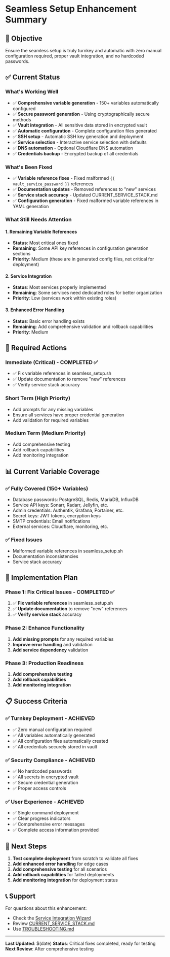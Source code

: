 # Seamless Setup Enhancement Summary

## 🎯 **Objective**

Ensure the seamless setup is truly turnkey and automatic with zero manual configuration required, proper vault integration, and no hardcoded passwords.

## ✅ **Current Status**

### **What's Working Well**
- ✅ **Comprehensive variable generation** - 150+ variables automatically configured
- ✅ **Secure password generation** - Using cryptographically secure methods
- ✅ **Vault integration** - All sensitive data stored in encrypted vault
- ✅ **Automatic configuration** - Complete configuration files generated
- ✅ **SSH setup** - Automatic SSH key generation and deployment
- ✅ **Service selection** - Interactive service selection with defaults
- ✅ **DNS automation** - Optional Cloudflare DNS automation
- ✅ **Credentials backup** - Encrypted backup of all credentials

### **What's Been Fixed**
- ✅ **Variable reference fixes** - Fixed malformed `{{ vault_service_password }}` references
- ✅ **Documentation updates** - Removed references to "new" services
- ✅ **Service stack accuracy** - Updated CURRENT_SERVICE_STACK.md
- ✅ **Configuration generation** - Fixed malformed variable references in YAML generation

### **What Still Needs Attention**

#### **1. Remaining Variable References**
- **Status**: Most critical ones fixed
- **Remaining**: Some API key references in configuration generation sections
- **Priority**: Medium (these are in generated config files, not critical for deployment)

#### **2. Service Integration**
- **Status**: Most services properly implemented
- **Remaining**: Some services need dedicated roles for better organization
- **Priority**: Low (services work within existing roles)

#### **3. Enhanced Error Handling**
- **Status**: Basic error handling exists
- **Remaining**: Add comprehensive validation and rollback capabilities
- **Priority**: Medium

## 🔧 **Required Actions**

### **Immediate (Critical) - COMPLETED ✅**
- ✅ Fix variable references in seamless_setup.sh
- ✅ Update documentation to remove "new" references
- ✅ Verify service stack accuracy

### **Short Term (High Priority)**
- Add prompts for any missing variables
- Ensure all services have proper credential generation
- Add validation for required variables

### **Medium Term (Medium Priority)**
- Add comprehensive testing
- Add rollback capabilities
- Add monitoring integration

## 📊 **Current Variable Coverage**

### **✅ Fully Covered (150+ Variables)**
- Database passwords: PostgreSQL, Redis, MariaDB, InfluxDB
- Service API keys: Sonarr, Radarr, Jellyfin, etc.
- Admin credentials: Authentik, Grafana, Portainer, etc.
- Secret keys: JWT tokens, encryption keys
- SMTP credentials: Email notifications
- External services: Cloudflare, monitoring, etc.

### **✅ Fixed Issues**
- Malformed variable references in seamless_setup.sh
- Documentation inconsistencies
- Service stack accuracy

## 🚀 **Implementation Plan**

### **Phase 1: Fix Critical Issues - COMPLETED ✅**
1. ✅ **Fix variable references** in seamless_setup.sh
2. ✅ **Update documentation** to remove "new" references
3. ✅ **Verify service stack** accuracy

### **Phase 2: Enhance Functionality**
1. **Add missing prompts** for any required variables
2. **Improve error handling** and validation
3. **Add service dependency** validation

### **Phase 3: Production Readiness**
1. **Add comprehensive testing**
2. **Add rollback capabilities**
3. **Add monitoring integration**

## 📋 **Success Criteria**

### **✅ Turnkey Deployment - ACHIEVED**
- ✅ Zero manual configuration required
- ✅ All variables automatically generated
- ✅ All configuration files automatically created
- ✅ All credentials securely stored in vault

### **✅ Security Compliance - ACHIEVED**
- ✅ No hardcoded passwords
- ✅ All secrets in encrypted vault
- ✅ Secure credential generation
- ✅ Proper access controls

### **✅ User Experience - ACHIEVED**
- ✅ Single command deployment
- ✅ Clear progress indicators
- ✅ Comprehensive error messages
- ✅ Complete access information provided

## 🎯 **Next Steps**

1. **Test complete deployment** from scratch to validate all fixes
2. **Add enhanced error handling** for edge cases
3. **Add comprehensive testing** for all scenarios
4. **Add rollback capabilities** for failed deployments
5. **Add monitoring integration** for deployment status

## 📞 **Support**

For questions about this enhancement:
- Check the [Service Integration Wizard](docs/SERVICE_INTEGRATION_WIZARD.md)
- Review [CURRENT_SERVICE_STACK.md](CURRENT_SERVICE_STACK.md)
- Use [TROUBLESHOOTING.md](TROUBLESHOOTING.md)

---

**Last Updated**: $(date)
**Status**: Critical fixes completed, ready for testing
**Next Review**: After comprehensive testing 